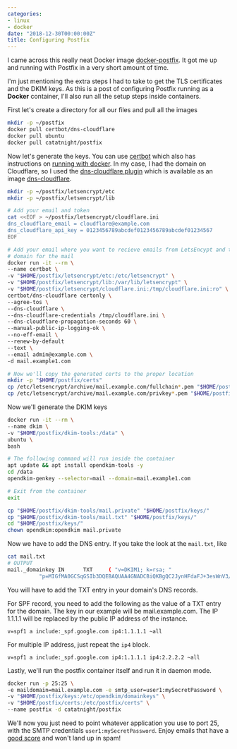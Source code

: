```yaml
---
categories:
- linux
- docker
date: "2018-12-30T00:00:00Z"
title: Configuring Postfix
---
```

I came across this really neat Docker image
[docker-postfix](https://github.com/catatnight/docker-postfix). It got me up
and running with Postfix in a very short amount of time.

I'm just mentioning the extra steps I had to take to get the TLS certificates
and the DKIM keys. As this is a post of configuring Postfix running as a
**Docker** container, I'll also run all the setup steps inside containers.

First let's create a directory for all our files and pull all the images

```bash
mkdir -p ~/postfix
docker pull certbot/dns-cloudflare
docker pull ubuntu
docker pull catatnight/postfix
```

Now let's generate the keys. You can use
[certbot](https://github.com/certbot/certbot) which also has instructions on
[running with docker](
https://certbot.eff.org/docs/install.html#running-with-docker). In my case, I
had the domain on Cloudflare, so I used the [dns-cloudflare plugin](
https://certbot-dns-cloudflare.readthedocs.io/en/stable/) which is available as
an image [dns-cloudflare](
https://hub.docker.com/r/certbot/dns-cloudflare).

```bash
mkdir -p ~/postfix/letsencrypt/etc
mkdir -p ~/postfix/letsencrypt/lib

# Add your email and token
cat <<EOF > ~/postfix/letsencrypt/cloudflare.ini
dns_cloudflare_email = cloudflare@example.com
dns_cloudflare_api_key = 0123456789abcdef0123456789abcdef01234567
EOF

# Add your email where you want to recieve emails from LetsEncypt and the
# domain for the mail
docker run -it --rm \
--name certbot \
-v "$HOME/postfix/letsencrypt/etc:/etc/letsencrypt" \
-v "$HOME/postfix/letsencrypt/lib:/var/lib/letsencrypt" \
-v "$HOME/postfix/letsencrypt/cloudflare.ini:/tmp/cloudflare.ini:ro" \
certbot/dns-cloudflare certonly \
--agree-tos \
--dns-cloudflare \
--dns-cloudflare-credentials /tmp/cloudflare.ini \
--dns-cloudflare-propagation-seconds 60 \
--manual-public-ip-logging-ok \
--no-eff-email \
--renew-by-default
--text \
--email admin@example.com \
-d mail.example1.com

# Now we'll copy the generated certs to the proper location
mkdir -p "$HOME/postfix/certs"
cp /etc/letsencrypt/archive/mail.example.com/fullchain*.pem "$HOME/postfix/certs/mail.example.com.crt"
cp /etc/letsencrypt/archive/mail.example.com/privkey*.pem "$HOME/postfix/certs/mail.example.com.key"
```

Now we'll generate the DKIM keys

```bash
docker run -it --rm \
--name dkim \
-v "$HOME/postfix/dkim-tools:/data" \
ubuntu \
bash

# The following command will run inside the container
apt update && apt install opendkim-tools -y
cd /data
opendkim-genkey --selector=mail --domain=mail.example1.com

# Exit from the container
exit

cp "$HOME/postfix/dkim-tools/mail.private" "$HOME/postfix/keys/"
cp "$HOME/postfix/dkim-tools/mail.txt" "$HOME/postfix/keys/"
cd "$HOME/postfix/keys/"
chown opendkim:opendkim mail.private
```

Now we have to add the DNS entry. If you take the look at the `mail.txt`, like

```bash
cat mail.txt
# OUTPUT
mail._domainkey IN      TXT     ( "v=DKIM1; k=rsa; "
          "p=MIGfMA0GCSqGSIb3DQEBAQUAA4GNADCBiQKBgQC2JynHFdaFJ+3esWnV3/ayG0rRAb8AxWa900ffYV22bpEYTO7WXAy5w1igWAEmtyzeRDlEngZAhw3GVQWsmSkydMTIvTNG9P1qXC+q23bxpq3yxxy8urqw42QusYV9n6HbU6dI6iNz0HJplQ95T6FFi7YAgzN8wuNCON0n9h9WSwIDAQAB" )  ; ----- DKIM key mail for mail.example.com
```

You will have to add the TXT entry in your domain's DNS records.


For SPF record, you need to add the following as the value of a TXT entry for
the domain. The key in our example will be mail.example.com. The IP 1.1.1.1 will
be replaced by the public IP address of the instance.

```
v=spf1 a include:_spf.google.com ip4:1.1.1.1 ~all
```

For multiple IP address, just repeat the `ip4` block.

```
v=spf1 a include:_spf.google.com ip4:1.1.1.1 ip4:2.2.2.2 ~all
```


Lastly, we'll run the postfix container itself and run it in daemon mode.

```bash
docker run -p 25:25 \
-e maildomain=mail.example.com -e smtp_user=user1:mySecretPassword \
-v "$HOME/postfix/keys:/etc/opendkim/domainkeys" \
-v "$HOME/postfix/certs:/etc/postfix/certs" \
--name postfix -d catatnight/postfix
```

We'll now you just need to point whatever application you use to port 25, with
the SMTP credentials `user1:mySecretPassword`. Enjoy emails that have a [good score](
https://www.mail-tester.com) and won't land up in spam!
